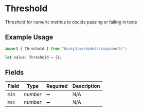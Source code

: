 # Threshold

Threshold for numeric metrics to decide passing or failing in tests

## Example Usage

```typescript
import { Threshold } from "honeyhive/models/components";

let value: Threshold = {};
```

## Fields

| Field              | Type               | Required           | Description        |
| ------------------ | ------------------ | ------------------ | ------------------ |
| `min`              | *number*           | :heavy_minus_sign: | N/A                |
| `max`              | *number*           | :heavy_minus_sign: | N/A                |